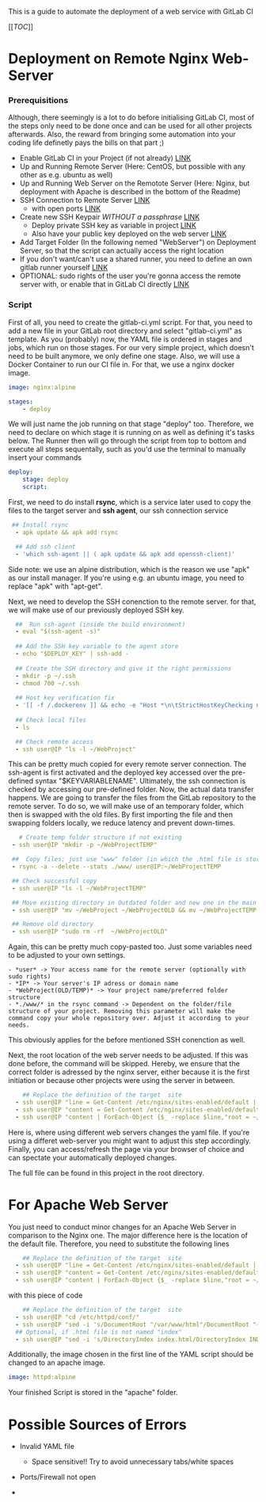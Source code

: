 This is a guide to automate the deployment of a web service with GitLab CI

[[_TOC_]]

# Deployment on Remote Nginx Web-Server 

### Prerequisitions 

Although, there seemingly is a lot to do before initialising GitLab CI, most of the steps only need to be done once and can be used for all other projects afterwards. Also, the reward from bringing some automation into your coding life definetly pays the bills on that part ;)

- Enable GitLab CI in your Project (if not already) [LINK](hhttps://docs.gitlab.com/ee/ci/enable_or_disable_ci.html#per-project-user-setting)
- Up and Running Remote Server (Here: CentOS, but possible with any other as e.g. ubuntu as well)
- Up and Running Web Server on the Remotote Server (Here: Nginx, but deployment with Apache is described in the bottom of the Readme) 
- SSH Connection to Remote Server [LINK](https://phoenixnap.com/kb/ssh-to-connect-to-remote-server-linux-or-windows)
    - with open ports [LINK](https://www.papercut.com/support/resources/manuals/ng-mf/common/topics/customize-enable-additional-ports.html)
- Create new SSH Keypair *WITHOUT a passphrase* [LINK](https://www.ssh.com/ssh/keygen/)
    - Deploy private SSH key as variable in project [LINK](https://docs.gitlab.com/ee/ci/variables/#create-a-custom-variable-in-the-ui)
    - Also have your public key deployed on the web server [LINK](https://kb.iu.edu/d/aews)
- Add Target Folder (In the following nemed "WebServer") on Deployment Server, so that the script can actually access the right location
- If you don't want/can't use a shared runner, you need to define an own gitlab runner yourself [LINK](https://docs.gitlab.com/runner/register/index.html)
- OPTIONAL: sudo rights of the user you're gonna access the remote server with, or enable that in GitLab CI directly [LINK](https://stackoverflow.com/questions/19383887/how-to-use-sudo-in-build-script-for-gitlab-ci/37800985)

### Script 

First of all, you need to create the gitlab-ci.yml script. For that, you need to add a new file in your GitLab root directory and select "gitlab-ci.yml" as template. As you (probably) now, the YAML file is ordered in stages and jobs, which run on those stages. For our very simple project, which doesn't need to be built anymore, we only define one stage. Also, we will use a Docker Container to run our CI file in. For that, we use a nginx docker image.

```yaml
image: nginx:alpine

stages: 
    - deploy
```

We will just name the job running on that stage "deploy" too. Therefore, we need to declare on which stage it is running on as well as defining it's tasks below. The Runner then will go through the script from top to bottom and execute all steps sequentally, such as you'd use the terminal to manually insert your commands

```yaml
deploy: 
    stage: deploy
    script: 
```

First, we need to do install **rsync**, which is a service later used to copy the files to the target server and **ssh agent**, our ssh connection service

```yaml
 ## Install rsync
  - apk update && apk add rsync

  ## Add ssh client
  - 'which ssh-agent || ( apk update && apk add openssh-client)'
```

Side note: we use an alpine distribution, which is the reason we use "apk" as our install manager. If you're using e.g. an ubuntu image, you need to replace "apk" with "apt-get".

Next, we need to develop the SSH conenction to the remote server. for that, we will make use of our previously deployed SSH key. 

```yaml
  ##  Run ssh-agent (inside the build environment)
  - eval "$(ssh-agent -s)"
  
  ## Add the SSH key variable to the agent store
  - echo "$DEPLOY_KEY" | ssh-add -
  
  ## Create the SSH directory and give it the right permissions 
  - mkdir -p ~/.ssh
  - chmod 700 ~/.ssh
  
  ## Host key verification fix
  - '[[ -f /.dockerenv ]] && echo -e "Host *\n\tStrictHostKeyChecking no\n\n" > ~/.ssh/config'
  
  ## Check local files
  - ls

  ## Check remote access
  - ssh user@IP "ls -l ~/WebProject"
```
 This can be pretty much copied for every remote server connection. The ssh-agent is first activated and the deployed key accessed over the pre-defined syntax "$KEYVARIABLENAME". Ultimately, the ssh connection is checked by accessing our pre-defined folder. Now, the actual data transfer happens. We are going to transfer the files from the GitLab repository to the remote server. To do so, we will make use of an temporary folder, which then is swapped with the old files. By first importing the file and then swapping folders locally, we reduce latency and prevent down-times.

 ```yaml
    # Create temp folder structure if not existing
  - ssh user@IP "mkdir -p ~/WebProjectTEMP"

  ##  Copy files; just use "www" folder (in which the .html file is stored)
  - rsync -a --delete --stats ./www/ user@IP:~/WebProjectTEMP

  ## Check successful copy
  - ssh user@IP "ls -l ~/WebProjectTEMP"

  ## Move existing directory in Outdated folder and new one in the main one
  - ssh user@IP "mv ~/WebProject ~/WebProjectOLD && mv ~/WebProjectTEMP ~/WebProject" 

  ## Remove old directory
  - ssh user@IP "sudo rm -rf  ~/WebProjectOLD"
 ```
Again, this can be pretty much copy-pasted too. Just some variables need to be adjusted to your own settings.

    - *user* -> Your access name for the remote server (optionally with sudo rights)
    - *IP* -> Your server's IP adress or domain name
    - *WebProject(OLD/TEMP)* -> Your project name/preferred folder structure
    - *./www/* in the rsync command -> Dependent on the folder/file structure of your project. Removing this parameter will make the command copy your whole repository over. Adjust it according to your needs.  

This obviously applies for the before mentioned SSH conenction as well.

Next, the root location of the web server needs to be adjusted. If this was done before, the command will be skipped. Hereby, we ensure that the correct folder is adressed by the nginx server, either because it is the first initiation or because other projects were using the server in between. 

```yaml
    ## Replace the definition of the target  site 
  - ssh user@IP "line = Get-Content /etc/nginx/sites-enabled/default | select-string root | select-object -ExpandProperty Line"
  - ssh user@IP "content = Get-Content /etc/nginx/sites-enabled/default"
  - ssh user@IP "content | ForEach-Object {$_ -replace $line,"root = ~/WebProjectOLD"} | Set-Content /etc/nginx/sites-enabled/default"
```

Here is, where using different web servers changes the yaml file. If you're using a differet web-server you might want to adjust this step accordingly. Finally, you can access/refresh the page via your browser of choice and can spectate your automatically deployed changes.

The full file can be found in this project in the root directory.

# For Apache Web Server 

You just need to conduct minor changes for an Apache Web Server in comparison to the Nginx one. The major difference here is the location of the default file. Therefore, you need to substitute the following lines

```yaml
    ## Replace the definition of the target  site 
  - ssh user@IP "line = Get-Content /etc/nginx/sites-enabled/default | select-string root | select-object -ExpandProperty Line"
  - ssh user@IP "content = Get-Content /etc/nginx/sites-enabled/default"
  - ssh user@IP "content | ForEach-Object {$_ -replace $line,"root = ~/WebProjectOLD"} | Set-Content /etc/nginx/sites-enabled/default"
```

with this piece of code

```yaml
    ## Replace the definition of the target  site 
  - ssh user@IP "cd /etc/httpd/conf/"
  - ssh user@IP "sed -i 's/DocumentRoot "/var/www/html"/DocumentRoot "~/moed/www"/g' httpd.conf"
  ## Optional, if .html file is not named "index" 
  - ssh user@IP "sed -i 's/DirectoryIndex index.html/DirectoryIndex INDEXNAME.html/g' httpd.conf"
```

Additionally, the image chosen in the first line of the YAML script should be changed to an apache image.

```yaml
image: httpd:alpine
```

Your finished Script is stored in the "apache" folder. 

# Possible Sources of Errors 

- Invalid YAML file
    - Space sensitive!! Try to avoid unnecessary tabs/white spaces


- Ports/Firewall not open
-



